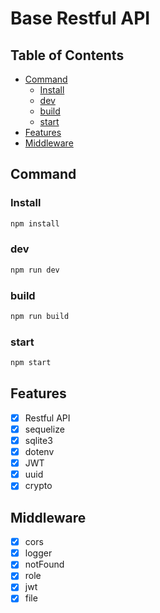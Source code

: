 # Base Restful API

## Table of Contents

- [Command](#command)
  - [Install](#install)
  - [dev](#dev)
  - [build](#build)
  - [start](#start)
- [Features](#features)
- [Middleware](#middleware)

## Command

### Install

```bash
npm install
```

### dev

```bash
npm run dev
```

### build

```bash
npm run build
```

### start

```bash
npm start
```

## Features

- [x] Restful API
- [x] sequelize
- [x] sqlite3
- [x] dotenv
- [x] JWT
- [x] uuid
- [x] crypto

## Middleware

- [x] cors
- [x] logger
- [x] notFound
- [x] role
- [x] jwt
- [x] file
